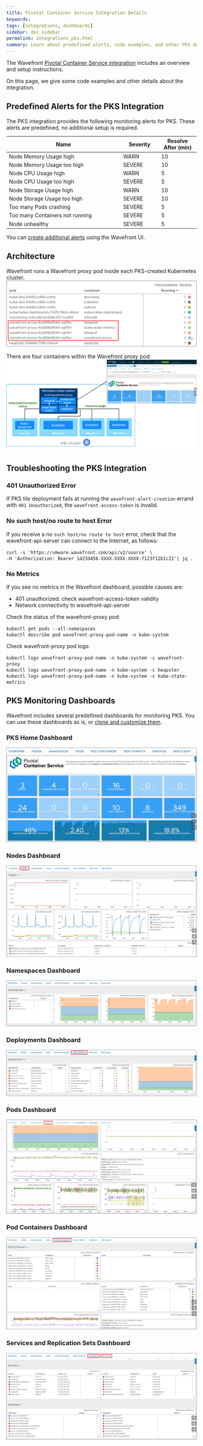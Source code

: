 ```yaml
---
title: Pivotal Container Service Integration Details
keywords:
tags: [integrations, dashboards]
sidebar: doc_sidebar
permalink: integrations_pks.html
summary: Learn about predefined alerts, code examples, and other PKS details
---
```

The Wavefront [Pivotal Container Service integration](pks.html) includes an overview and setup instructions.

On this page, we give some code examples and other details about the integration.

## Predefined Alerts for the PKS Integration

The PKS integration provides the following monitoring alerts for PKS. These alerts are predefined, no additional setup is required.

<table>
<tbody>
<thead>
<tr><th width="60%">Name</th><th width="20%">Severity</th><th width="20%">Resolve After (min)</th></tr>
</thead>
<tr>
<td>Node Memory Usage high</td>
<td>WARN</td>
<td>10</td></tr>
<tr>
<td>Node Memory Usage too high</td>
<td>SEVERE</td>
<td>10</td></tr>
<tr>
<td>Node CPU Usage high</td>
<td>WARN</td>
<td>5</td></tr>
<tr>
<td>Node CPU Usage too high</td>
<td>SEVERE</td>
<td>5</td></tr>
<tr>
<td>Node Storage Usage high</td>
<td>WARN</td>
<td>10</td></tr>
<tr>
<td>Node Storage Usage too high</td>
<td>SEVERE</td>
<td>10</td></tr>
<tr>
<td>Too many Pods crashing</td>
<td>SEVERE</td>
<td>5</td></tr>
<tr>
<td>Too many Containers not running</td>
<td>SEVERE</td>
<td>5</td></tr>
<tr>
<td>Node unhealthy</td>
<td>SEVERE</td>
<td>5</td></tr>
</tbody>
</table>

You can [create additional alerts](alerts.html#creating-an-alert) using the Wavefront UI.

## Architecture

Wavefront runs a Wavefront proxy pod inside each PKS-created Kubernetes cluster.
![pks-proxy](images/pks-13-proxy.png)

There are four containers within the Wavefront proxy pod:
![pks-arch](images/pks-14-arch.png)

## Troubleshooting the PKS Integration

### 401 Unauthorized Error

If PKS tile deployment fails at running the `wavefront-alert-creation` errand with `401 Unauthorized`, the `wavefront-access-token` is invalid.

### No such host/no route to host Error
If you receive a no `such host/no route to host` error, check that the wavefront-api-server can connect to the Internet, as follows:

```
curl -s 'https://vmware.wavefront.com/api/v2/source‘ \
-H 'Authorization: Bearer 1d23d456-XXXX-XXXX-XXXX-f123f12b1c21'| jq .
```
### No Metrics

If you see  no metrics in the Wavefront dashboard, possible causes are:
- 401 unauthorized: check wavefront-access-token validity
- Network connectivity to wavefront-api-server

Check the status of the wavefront-proxy pod:
```
kubectl get pods --all-namespaces
kubectl describe pod wavefront-proxy-pod-name -n kube-system
```

Check wavefront-proxy pod logs:
```
kubectl logs wavefront-proxy-pod-name -n kube-system -c wavefront-proxy
kubectl logs wavefront-proxy-pod-name -n kube-system -c heapster
kubectl logs wavefront-proxy-pod-name -n kube-system -c kube-state-metrics
```

## PKS Monitoring Dashboards

Wavefront includes several predefined dashboards for monitoring PKS. You can use these dashboards as is, or [clone and customize them](dashboards_managing.html).

### PKS Home Dashboard
![dashboard home](images/pks-03-home.png)

### Nodes Dashboard
![pks nodes](images/pks-04-nodes.png)

### Namespaces Dashboard
![pks namespaces](images/pks-05-namespaces.png)

### Deployments Dashboard
![pks namespaces](images/pks-06-deployments.png)

### Pods Dashboard
![pks pods](images/pks-07-pods.png)

### Pod Containers Dashboard
![pks pods](images/pks-08-pod-containers.png)

### Services and Replication Sets Dashboard
![pks services](images/pks-09-services-reps.png)
